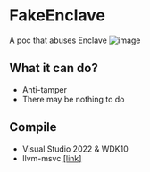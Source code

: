 # FakeEnclave
A poc that abuses Enclave
![image](https://user-images.githubusercontent.com/13917777/189128521-bf4e0691-bed8-41b1-aa7b-bd9ed17e39f7.png)

## What it can do?
- Anti-tamper
- There may be nothing to do

## Compile
- Visual Studio 2022 & WDK10
- llvm-msvc [[link]](https://github.com/NewWorldComingSoon/llvm-msvc-build)
